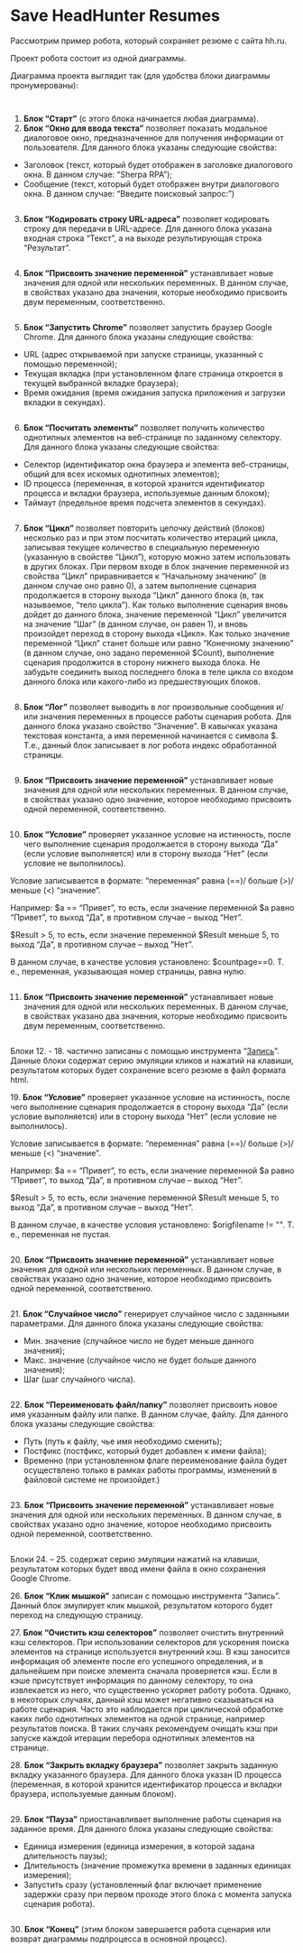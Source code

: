 # Save HeadHunter Resumes

Рассмотрим пример робота, который сохраняет резюме с сайта hh.ru.&#x20;

Проект робота состоит из одной диаграммы.

Диаграмма проекта выглядит так (для удобства блоки диаграммы пронумерованы):

<figure><img src="https://lh7-rt.googleusercontent.com/docsz/AD_4nXfoJ1G5-ad76k0LtUnBDgVzLni8eLdVUh9hWB8cbJ0HIG_eu7vVyP_qDIieOp33xO39N7rHPEHC1d1PGfl1ZUVtBZwFxFbOekwrWIAiinYWM7_FP3R4_SaZvYTlFWMpVOvtuetTbQ?key=7s1g-lT9vbX__uGNSqzDxVxY" alt=""><figcaption></figcaption></figure>

<figure><img src="https://lh7-rt.googleusercontent.com/docsz/AD_4nXcmitzg0qRtCXKpMrpFlK08UyZAowBWjPq2aCvXsPfcC-lHIMKH94BX9RdqmlGzA_RkY4CcxI6882rLd0porEVjSk--eV_yP7j7cpqhyT6uRNunn0lIA3LBwmfIvBbR4F3bhbpd?key=7s1g-lT9vbX__uGNSqzDxVxY" alt=""><figcaption></figcaption></figure>

1. **Блок “Старт”** (с этого блока начинается любая диаграмма).
2. **Блок “Окно для ввода текста”** позволяет показать модальное диалоговое окно, предназначенное для получения информации от пользователя. Для данного блока указаны следующие свойства:

* Заголовок (текст, который будет отображен в заголовке диалогового окна. В данном случае: “Sherpa RPA”);
* Сообщение (текст, который будет отображен  внутри диалогового окна. В данном случае: “Введите поисковый запрос:”)

<figure><img src="https://lh7-rt.googleusercontent.com/docsz/AD_4nXdbtGm2IcJGlLEp43uVGKz33zPscZimfZDyr1VGzbkFfxkuRCcX39d1VuNcKQMTOJ7kiLqLvy0--qTzGHWYNJHbZU1c7WrPVTJvAeHWCE-8HUpKvy2xbVjj9cRTkp8eiHQ56_5t9g?key=7s1g-lT9vbX__uGNSqzDxVxY" alt=""><figcaption></figcaption></figure>

3. **Блок “Кодировать строку URL-адреса”** позволяет кодировать строку для передачи в URL-адресе. Для данного блока указана входная строка “Текст”, а на выходе результирующая строка “Результат”.

<figure><img src="https://lh7-rt.googleusercontent.com/docsz/AD_4nXcaUmaN5lBFwM7ih1yku5l0jsz38BTB4Fb1ni1tqPFUdsr3QotR9YzaALIa-M-NSYy5gNCJhW6VIBufFuXLNXYPUd607FdC1MfvEa74XZTAjYh5fW3uW4R-xddzDUKZ_Z6F8gh7zA?key=7s1g-lT9vbX__uGNSqzDxVxY" alt=""><figcaption></figcaption></figure>

4. **Блок “Присвоить значение переменной”** устанавливает новые значения для одной или нескольких переменных. В данном случае, в свойствах указано два значения, которые необходимо присвоить двум переменным, соответственно.

<figure><img src="https://lh7-rt.googleusercontent.com/docsz/AD_4nXfsYQWggFoEucCu8DxnbT3-tpGxclOxJg_1rYf5sAWvEM8gFHc8Tk56DLmEruYp48nNYk4I-xYFjg-Mfe1qaNTdPOnZD_7yPhvgNo7jOelzkDvZCfKYAcxG4BSzZBwCCEy3rWIf5Q?key=7s1g-lT9vbX__uGNSqzDxVxY" alt=""><figcaption></figcaption></figure>

5. **Блок “Запустить Chrome”** позволяет запустить браузер Google Chrome. Для данного блока указаны следующие свойства:

* URL (адрес открываемой при запуске страницы, указанный с помощью переменной);
* Текущая вкладка (при установленном флаге страница откроется в текущей выбранной вкладке браузера);
* Время ожидания (время ожидания запуска приложения и загрузки вкладки в секундах).

<figure><img src="https://lh7-rt.googleusercontent.com/docsz/AD_4nXcpc7wE9Wkf8pirj0_4P7GcDyNOJerB3p6FENehumDWsXbTiZvqMXd8iVt1Mj_W9XW4BWEXjNl_rJlycCpHRUJbqFXotuVT3LvXkYpDN76vrkccnps5kspY1jxcXpaNvISK8Kb-?key=7s1g-lT9vbX__uGNSqzDxVxY" alt=""><figcaption></figcaption></figure>

6. **Блок “Посчитать элементы”** позволяет получить количество однотипных элементов на веб-странице по заданному селектору. Для данного блока указаны следующие свойства:

* Селектор (идентификатор окна браузера и элемента веб-страницы, общий для всех искомых однотипных элементов);
* ID процесса (переменная, в которой хранится идентификатор процесса и вкладки браузера, используемые данным блоком);
* Таймаут (предельное время подсчета элементов в секундах).

<figure><img src="https://lh7-rt.googleusercontent.com/docsz/AD_4nXdkh2h4PPTz66h-QBp4QLMA4WzFVZKfZCrXK57Y-BDjLkslDnLBJMjgIzMCp4MKM-MVQj0EVLanpAvgkb-GTDvPJ1PkYBjJblp1egDj4QxsdT5Q3sjDZRBsSwv_p_L7ILBBvoPXyw?key=7s1g-lT9vbX__uGNSqzDxVxY" alt=""><figcaption></figcaption></figure>

7. **Блок “Цикл”** позволяет повторить цепочку действий (блоков) несколько раз и при этом посчитать количество итераций цикла, записывая текущее количество в специальную переменную (указанную в свойстве “Цикл”), которую можно затем использовать в других блоках. При первом входе в блок значение переменной из свойства “Цикл” приравнивается к “Начальному значению” (в данном случае оно равно 0), а затем выполнение сценария продолжается в сторону выхода “Цикл” данного блока (в, так называемое, “тело цикла”). Как только выполнение сценария вновь дойдет до данного блока, значение переменной “Цикл” увеличится на значение “Шаг” (в данном случае, он равен 1), и вновь произойдет переход в сторону выхода «Цикл». Как только значение переменной “Цикл” станет больше или равно “Конечному значению” (в данном случае, оно задано переменной $Count), выполнение сценария продолжится в сторону нижнего выхода блока. Не забудьте соединить выход последнего блока в теле цикла со входом данного блока или какого-либо из предшествующих блоков.&#x20;

<figure><img src="https://lh7-rt.googleusercontent.com/docsz/AD_4nXfFhv3Cc1YZAkXrpia7Fb7VbJoIOgux1MuSEVj88XmoWfgIBol7QQ4iCMhH0DP69c_LCgZFbwpinR1mJpGQYlpdi8OCNIvtD6Z1O2ETYla8IvEXpNArLQye_8X0maw2mGOKIOxMNQ?key=7s1g-lT9vbX__uGNSqzDxVxY" alt=""><figcaption></figcaption></figure>

8. **Блок “Лог”** позволяет выводить в лог произвольные сообщения и/или значения переменных в процессе работы сценария робота. Для данного блока указано свойство “Значение”. В кавычках указана текстовая константа, а имя переменной начинается с символа $. Т.е., данный блок записывает в лог робота индекс обработанной страницы.

<figure><img src="https://lh7-rt.googleusercontent.com/docsz/AD_4nXfDYllrYy0KGOMiBvdhfTSZNyrp3slXpBT84gRlewiPa84fGFTDN8eO-BDgoQxnFAe0aLtX_X3sHBp8pnS3r_gZCBeCun1SsKMeGKPHoWXIf1CQ6PmJWPVDo6SESxALwrwfEPC2Bg?key=7s1g-lT9vbX__uGNSqzDxVxY" alt=""><figcaption></figcaption></figure>

9. **Блок “Присвоить значение переменной”** устанавливает новые значения для одной или нескольких переменных. В данном случае, в свойствах указано одно значение, которое необходимо присвоить одной переменной, соответственно.

<figure><img src="https://lh7-rt.googleusercontent.com/docsz/AD_4nXclCcT0pnune75OeDM_Wl0C-QJ58LuN-7AiuVPzKK2EMvQKl7GjoDwQE-u1k51weNT_Zrsqu46BfjmfjxSjY6Zt84XBCQchmHh5VujWCIgdqKqrSiDjT3ZXDfXTeKbKUolvbD0sCg?key=7s1g-lT9vbX__uGNSqzDxVxY" alt=""><figcaption></figcaption></figure>

10. **Блок “Условие”** проверяет указанное условие на истинность, после чего выполнение сценария продолжается в сторону выхода “Да” (если условие выполняется) или в сторону выхода “Нет” (если условие не выполнилось).&#x20;

Условие записывается в формате: “переменная” равна (==)/ больше (>)/ меньше (<) “значение”.&#x20;

Например: $a == “Привет”, то есть, если значение переменной $a равно “Привет”, то выход “Да”, в противном случае – выход “Нет”.

$Result > 5, то есть, если значение переменной $Result меньше 5, то выход “Да”, в противном случае – выход “Нет”.

В данном случае, в качестве условия установлено: $countpage==0. Т. е., переменная, указывающая номер страницы, равна нулю.

<figure><img src="https://lh7-rt.googleusercontent.com/docsz/AD_4nXetXQ5Ob-M9lCp3HzRjNeVaILutpQ2z-9RxTabW6PsktJbNUpYeedb-rnB7wT1wEau1rwuy2a_JwUI_MZ4nldWnnFwirxBC6-N2lHWbxNN5qbKaEyzg0H4utpLOmExBYHSZe6Hp?key=7s1g-lT9vbX__uGNSqzDxVxY" alt=""><figcaption></figcaption></figure>

11. **Блок “Присвоить значение переменной”** устанавливает новые значения для одной или нескольких переменных. В данном случае, в свойствах указано два значения, которые необходимо присвоить двум переменным, соответственно.

<figure><img src="https://lh7-rt.googleusercontent.com/docsz/AD_4nXedGqCnIfQwyLFfqJdtlhv32SqeQBt8rvY0qe2TMnORJEEPYaat-NG-xdXUe5wzOlEw4xgVYP7FjpuSGwR5bxEdN4RZfqYAE2AilU139DU3BeFLIAfCvYN56zA404a5J4acbnFR5Q?key=7s1g-lT9vbX__uGNSqzDxVxY" alt=""><figcaption></figcaption></figure>

Блоки 12. - 18. частично записаны с помощью инструмента “[Запись](../rabota-v-sherpa-designer/osnovnoe-menyu/panel-razrabotka/menyu-zapis/zapis-deistvii-polzovatelya/)”. Данные блоки содержат серию эмуляции кликов и нажатий на клавиши, результатом которых будет сохранение всего резюме в файл формата html.

19\. **Блок “Условие”** проверяет указанное условие на истинность, после чего выполнение сценария продолжается в сторону выхода “Да” (если условие выполняется) или в сторону выхода “Нет” (если условие не выполнилось).&#x20;

Условие записывается в формате: “переменная” равна (==)/ больше (>)/ меньше (<) “значение”.&#x20;

Например: $a == “Привет”, то есть, если значение переменной $a равно “Привет”, то выход “Да”, в противном случае – выход “Нет”.

$Result > 5, то есть, если значение переменной $Result меньше 5, то выход “Да”, в противном случае – выход “Нет”.

В данном случае, в качестве условия установлено: $origfilename != "". Т. е., переменная не пустая.

<figure><img src="https://lh7-rt.googleusercontent.com/docsz/AD_4nXf7ukTWXAoddcAAuebmjNypBnrUzPXMyeTlPwhlqNOC7OFcbcpmvIosHxjtofAbQjtH9x3hGrhFYyrtqIkQwV9aZBA3MtOztQ1I24nUq1hG3xNBHjsgkbz-InwfGJBHDM4Oe7hbIA?key=7s1g-lT9vbX__uGNSqzDxVxY" alt=""><figcaption></figcaption></figure>

20\. **Блок “Присвоить значение переменной”** устанавливает новые значения для одной или нескольких переменных. В данном случае, в свойствах указано одно значение, которое необходимо присвоить одной переменной, соответственно.

<figure><img src="https://lh7-rt.googleusercontent.com/docsz/AD_4nXfu-Uop1smQc92dvX4Y1VkbLf41zLmFS9bi26xFO7F_oJJ6vrzcE85OhCHFWlxDNve5DnNggOnKLVOnvJuU_AQTzagYRhRONVAyNC-9tHrw9BO3KEbz5nVjckdkcRg32mk6dkmEdQ?key=7s1g-lT9vbX__uGNSqzDxVxY" alt=""><figcaption></figcaption></figure>

21\. **Блок “Случайное число”** генерирует случайное число с заданными параметрами. Для данного блока указаны следующие свойства:

* Мин. значение (случайное число не будет меньше данного значения);
* Макс. значение (случайное число не будет больше данного значения);
* Шаг (шаг случайного числа).

<figure><img src="https://lh7-rt.googleusercontent.com/docsz/AD_4nXdLC_EMHo4KJN-JNCDKuDF8OZx5qeHM2P3rlYJbZUDGg_3LK3pJ7GZll92mZiskUP9Mr6z9zasXtlTmdSd6ET7E2BQzkuu8aIoG15iW6KKUJXmF3qpbRmMusAuufcbDZfYJEynEqw?key=7s1g-lT9vbX__uGNSqzDxVxY" alt=""><figcaption></figcaption></figure>

22\. **Блок “Переименовать файл/папку”** позволяет присвоить новое имя указанным файлу или папке. В данном случае, файлу. Для данного блока указаны следующие свойства:

* Путь (путь к файлу, чье имя необходимо сменить);
* Постфикс (постфикс, который будет добавлен к имени файла);
* Временно (при установленном флаге переименование файла будет осуществлено только в рамках работы программы, изменений в файловой системе не произойдет.)

<figure><img src="https://lh7-rt.googleusercontent.com/docsz/AD_4nXd-u4fxlj4bmdToFp91PTWgZeobF54kMCJgqfaE7C_G79Yd3hPT_balbozK7hpKzP_9-ZbUJ-rXkWZv-tmPalH1r3T-prWJzsbRCe-RMVyzUgjB9ZWrbweL-QriaLOvM7UM1Vu9Nw?key=7s1g-lT9vbX__uGNSqzDxVxY" alt=""><figcaption></figcaption></figure>

23\.  **Блок “Присвоить значение переменной”** устанавливает новые значения для одной или нескольких переменных. В данном случае, в свойствах указано одно значение, которое необходимо присвоить одной переменной, соответственно.

<figure><img src="https://lh7-rt.googleusercontent.com/docsz/AD_4nXfWLfVnAHJCl7nxl1W6F0zSaCGD3H9EOnjSlgpjL2tAN2hjEDcqpWqdqKnY4IPkbqk5N8aCD1G6L11nEgOmUmNEQ48YMElhKJeLZbceWM5T0OFw3XyL7swkVFVhOVGtATs7woKEcw?key=7s1g-lT9vbX__uGNSqzDxVxY" alt=""><figcaption></figcaption></figure>

Блоки 24. – 25. содержат серию эмуляции нажатий на клавиши, результатом которых будет ввод имени файла в окно сохранения Google Chrome.

26\. **Блок “Клик мышкой”** записан с помощью инструмента “Запись”. Данный блок эмулирует клик мышкой, результатом которого будет переход на следующую страницу.

27\. **Блок “Очистить кэш селекторов”** позволяет очистить внутренний кэш селекторов. При использовании селекторов для ускорения поиска элементов на странице используется внутренний кэш. В кэш заносится информация об элементе после его успешного определения, и в дальнейшем при поиске элемента сначала проверяется кэш. Если в кэше присутствует информация по данному селектору, то она извлекается из него, что существенно ускоряет работу робота. Однако, в некоторых случаях, данный кэш может негативно сказываться на работе сценария. Часто это наблюдается при циклической обработке каких либо однотипных элементов на одной странице, например результатов поиска. В таких случаях рекомендуем очищать кэш при запуске каждой итерации перебора однотипных элементов на странице.

28\. **Блок “Закрыть вкладку браузера”** позволяет закрыть заданную вкладку указанного браузера. Для данного блока указан ID процесса (переменная, в которой хранится идентификатор процесса и вкладки браузера, используемые данным блоком).

<figure><img src="https://lh7-rt.googleusercontent.com/docsz/AD_4nXf_RUtD_XltvrsttIUQyokm_BQC6KNQr3TT-4u-ruqHxQoURsBTd7g4HNi4K6J6ICfS39vH1uJtPM4nxPZ6Z3JJatRY0c22lLX3KnMFmr-8v-2iaF0f-eZ6rZzm3ZUlCPWuXk-QFQ?key=7s1g-lT9vbX__uGNSqzDxVxY" alt=""><figcaption></figcaption></figure>

29\. **Блок “Пауза”** приостанавливает выполнение работы сценария на заданное время. Для данного блока указаны следующие свойства:

* Единица измерения (единица измерения, в которой задана длительность паузы);&#x20;
* Длительность (значение промежутка времени в заданных единицах измерения);
* Запустить сразу (установленный флаг включает применение задержки сразу при первом проходе этого блока с момента запуска сценария робота).

<figure><img src="https://lh7-rt.googleusercontent.com/docsz/AD_4nXcEZqql1OVckfJAqO3HLIW1oin15rxToZi9ieW7Ek3_QtsPVzHySdxMhNlya9EeRrDAbtllH9GnogajyMk1rmtGVL_Be8kjYYfltowq2UpiKFbdMf4dyrLxnAKDA-Ylxrx8xPV-0Q?key=7s1g-lT9vbX__uGNSqzDxVxY" alt=""><figcaption></figcaption></figure>

30\. **Блок “Конец”** (этим блоком завершается работа сценария или возврат диаграммы подпроцесса в основной процесс).
